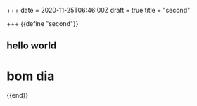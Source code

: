 +++
date = 2020-11-25T06:46:00Z
draft = true
title = "second"

+++
{{define "second"}}

## hello world

# bom dia

{{end}}